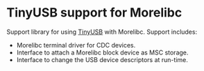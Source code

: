# TinyUSB support for Morelibc
Support library for using [TinyUSB](https://github.com/hathach/tinyusb) with Morelibc. Support includes:

- Morelibc terminal driver for CDC devices.
- Interface to attach a Morelibc block device as MSC storage.
- Interface to change the USB device descriptors at run-time.


